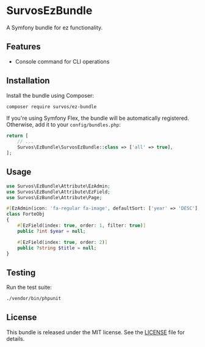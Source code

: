 # SurvosEzBundle

A Symfony bundle for ez functionality.

## Features

- Console command for CLI operations

## Installation

Install the bundle using Composer:

```bash
composer require survos/ez-bundle
```

If you're using Symfony Flex, the bundle will be automatically registered. Otherwise, add it to your `config/bundles.php`:

```php
return [
    // ...
    Survos\EzBundle\SurvosEzBundle::class => ['all' => true],
];
```

## Usage

```php
use Survos\EzBundle\Attribute\EzAdmin;
use Survos\EzBundle\Attribute\EzField;
use Survos\EzBundle\Attribute\Page;

#[EzAdmin(icon: 'fa-regular fa-image', defaultSort: ['year' => 'DESC'], indexMax: 12)]
class ForteObj
{
    #[EzField(index: true, order: 1, filter: true)]
    public ?int $year = null;

    #[EzField(index: true, order: 2)]
    public ?string $title = null;
}
````

## Testing

Run the test suite:

```bash
./vendor/bin/phpunit
```

## License

This bundle is released under the MIT license. See the [LICENSE](LICENSE) file for details.
